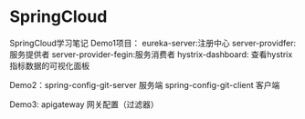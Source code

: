 # SpringCloud
SpringCloud学习笔记
Demo1项目：  eureka-server:注册中心
            server-providfer:服务提供者
            server-provider-fegin:服务消费者
            hystrix-dashboard: 查看hystrix指标数据的可视化面板
            
Demo2：spring-config-git-server 服务端
       spring-config-git-client 客户端
    
Demo3: apigateway 网关配置（过滤器）
